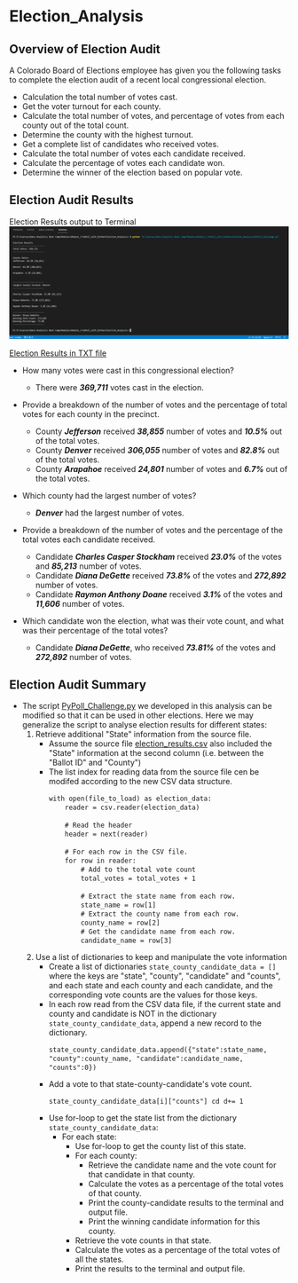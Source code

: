 # Election_Analysis

## Overview of Election Audit
A Colorado Board of Elections employee has given you the following tasks to complete the election audit of a recent local congressional election.

- Calculation the total number of votes cast.
- Get the voter turnout for each county.
- Calculate the total number of votes, and percentage of votes from each county out of the total count.
- Determine the county with the highest turnout.
- Get a complete list of candidates who received votes.
- Calculate the total number of votes each candidate received.
- Calculate the percentage of votes each candidate won.
- Determine the winner of the election based on popular vote.


## Election Audit Results
Election Results output to Terminal
![Election Results from Terminal](analysis/election_results_terminal.png)

[Election Results in TXT file](analysis/election_results.txt)

- How many votes were cast in this congressional election?
    - There were **_369,711_** votes cast in the election.

- Provide a breakdown of the number of votes and the percentage of total votes for each county in the precinct.
    - County **_Jefferson_** received **_38,855_** number of votes and **_10.5%_** out of the total votes.
    - County **_Denver_** received **_306,055_** number of votes and **_82.8%_** out of the total votes.
    - County **_Arapahoe_** received **_24,801_** number of votes and **_6.7%_** out of the total votes.

- Which county had the largest number of votes?
    - **_Denver_** had the largest number of votes.

- Provide a breakdown of the number of votes and the percentage of the total votes each candidate received.
    - Candidate **_Charles Casper Stockham_** received **_23.0%_** of the votes and **_85,213_** number of votes.
    - Candidate **_Diana DeGette_** received **_73.8%_** of the votes and **_272,892_** number of votes.
    - Candidate **_Raymon Anthony Doane_** received **_3.1%_** of the votes and **_11,606_** number of votes.

- Which candidate won the election, what was their vote count, and what was their percentage of the total votes?
    - Candidate **_Diana DeGette_**, who received **_73.81%_** of the votes and **_272,892_** number of votes.


## Election Audit Summary
- The script [PyPoll_Challenge.py](PyPoll_Challenge.py) we developed in this analysis can be modified so that it can be used in other elections. Here we may generalize the script to analyse election results for different states:
    1. Retrieve additional "State" information from the source file.
        - Assume the source file [election_results.csv](Resources/election_results.csv) also included the "State" information at the second column (i.e. between the "Ballot ID" and "County")
        - The list index for reading data from the source file cen be modifed according to the new CSV data structure.
            ```
            with open(file_to_load) as election_data:
                reader = csv.reader(election_data)

                # Read the header
                header = next(reader)

                # For each row in the CSV file.
                for row in reader:
                    # Add to the total vote count
                    total_votes = total_votes + 1

                    # Extract the state name from each row.
                    state_name = row[1]
                    # Extract the county name from each row.
                    county_name = row[2]
                    # Get the candidate name from each row.
                    candidate_name = row[3]
            ```
    2. Use a list of dictionaries to keep and manipulate the vote information
        - Create a list of dictionaries `state_county_candidate_data = []` where the keys are "state", "county", "candidate" and "counts", and each state and each county and each candidate, and the corresponding vote counts are the values for those keys.
        - In each row read from the CSV data file, if the current state and county and candidate is NOT in the dictionary `state_county_candidate_data`, append a new record to the dictionary.
            ```
            state_county_candidate_data.append({"state":state_name, "county":county_name, "candidate":candidate_name, "counts":0})
            ```
        - Add a vote to that state-county-candidate's vote count.
            ```
            state_county_candidate_data[i]["counts"] cd d+= 1
            ```
        -  Use for-loop to get the state list from the dictionary `state_county_candidate_data`:
            -  For each state:
                -  Use for-loop to get the county list of this state.
                -  For each county:
                    -  Retrieve the candidate name and the vote count for that candidate in that county.
                    -  Calculate the votes as a percentage of the total votes of that county.
                    -  Print the county-candidate results to the terminal and output file.
                    -  Print the winning candidate information for this county.
                -  Retrieve the vote counts in that state.
                -  Calculate the votes as a percentage of the total votes of all the states.
                -  Print the results to the terminal and output file.

